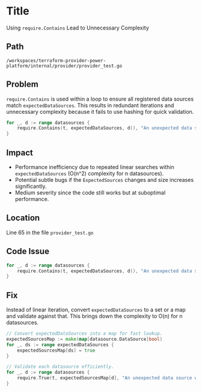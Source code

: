# Title

Using `require.Contains` Lead to Unnecessary Complexity

## Path

`/workspaces/terraform-provider-power-platform/internal/provider/provider_test.go`

## Problem

`require.Contains` is used within a loop to ensure all registered data sources match `expectedDataSources`. This results in redundant iterations and unnecessary complexity because it fails to use hashing for quick validation.

```go
for _, d := range datasources {
	require.Contains(t, expectedDataSources, d(), "An unexpected data source was registered")
}
```

## Impact

- Performance inefficiency due to repeated linear searches within `expectedDataSources` (O(n^2) complexity for n datasources).
- Potential subtle bugs if the `ExpectedSources` changes and size increases significantly.
- Medium severity since the code still works but at suboptimal performance.

## Location

Line 65 in the file `provider_test.go`

## Code Issue

```go
for _, d := range datasources {
	require.Contains(t, expectedDataSources, d(), "An unexpected data source was registered")
}
```

## Fix

Instead of linear iteration, convert `expectedDataSources` to a set or a map and validate against that. This brings down the complexity to O(n) for n datasources.

```go
// Convert expectedDataSources into a map for fast lookup.
expectedSourcesMap := make(map[datasource.DataSource]bool)
for _, ds := range expectedDataSources {
	expectedSourcesMap[ds] = true
}

// Validate each datasource efficiently.
for _, d := range datasources {
	require.True(t, expectedSourcesMap[d], "An unexpected data source was registered")
}
```